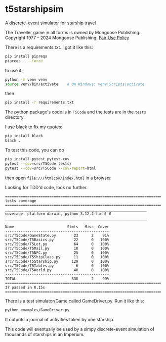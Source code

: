 # t5starshipsim
A discrete-event simulator for starship travel

The Traveller game in all forms is owned by Mongoose Publishing. Copyright 1977 – 2024 Mongoose Publishing. [Fair Use Policy](https://cdn.shopify.com/s/files/1/0609/6139/0839/files/Traveller_Fair_Use_Policy_2024.pdf?v=1725357857)

There is a requirements.txt. I got it like this:
```bash
pip install pipreqs
pipreqs . --force
```

to use it:
```bash
python -m venv venv
source venv/bin/activate    # On Windows: venv\Scripts\activate
```

then 

```bash
pip install -r requirements.txt
```

The python package's code is in `T5Code` and the tests are in the `tests` directory.

I use black to fix my quotes:
```bash
pip install black
black .
```

To test this code, you can do 
```bash
pip install pytest pytest-cov
pytest --cov=src/T5Code tests/
pytest --cov=src/T5Code --cov-report=html
```
then open `file:///htmlcov/index.html` in a browser

Looking for TDD'd code, look no further.
```
================================================================================= tests coverage =================================================================================
________________________________________________________________ coverage: platform darwin, python 3.12.4-final-0 ________________________________________________________________

Name                        Stmts   Miss  Cover
-----------------------------------------------
src/T5Code/GameState.py        23      2    91%
src/T5Code/T5Basics.py         22      0   100%
src/T5Code/T5Lot.py            64      0   100%
src/T5Code/T5Mail.py           18      0   100%
src/T5Code/T5NPC.py            25      0   100%
src/T5Code/T5ShipClass.py      11      0   100%
src/T5Code/T5Starship.py      129      0   100%
src/T5Code/T5Tables.py          6      0   100%
src/T5Code/T5World.py          40      0   100%
-----------------------------------------------
TOTAL                         338      2    99%
=============================================================================== 37 passed in 0.15s ===============================================================================
```
There is a test simulator/Game called GameDriver.py.
Run it like this:
```bash
python examples/GameDriver.py
```
It outputs a journal of activities taken by one starship.

This code will eventually be used by a simpy discrete-event simulation of thousands of starships in an Imperium.